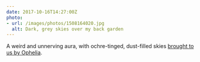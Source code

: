 ```yaml
---
date: 2017-10-16T14:27:00Z
photo:
- url: /images/photos/1508164020.jpg
  alt: Dark, grey skies over my back garden
---
```

A weird and unnerving aura, with ochre-tinged, dust-filled skies [brought to us by Ophelia](https://www.bbc.co.uk/news/uk-england-41635906).
